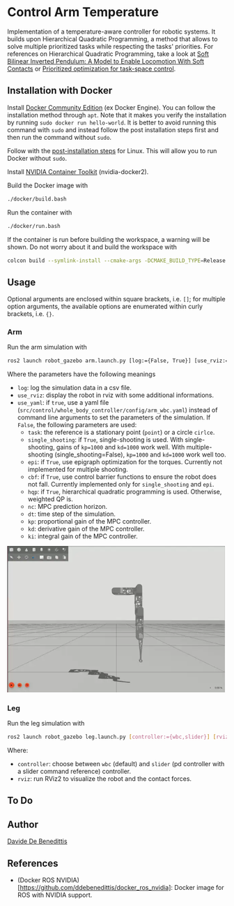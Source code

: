 # Control Arm Temperature

Implementation of a temperature-aware controller for robotic systems.
It builds upon Hierarchical Quadratic Programming, a method that allows to solve multiple prioritized tasks while respecting the tasks' priorities.
For references on Hierarchical Quadratic Programming, take a look at [Soft Bilinear Inverted Pendulum: A Model to Enable Locomotion With Soft Contacts](https://ieeexplore.ieee.org/document/10777856) or [Prioritized optimization for task-space control](https://ieeexplore.ieee.org/abstract/document/5354341).

## Installation with Docker

Install [Docker Community Edition](https://docs.docker.com/engine/install/ubuntu/) (ex Docker Engine).
You can follow the installation method through `apt`.
Note that it makes you verify the installation by running `sudo docker run hello-world`.
It is better to avoid running this command with `sudo` and instead follow the post installation steps first and then run the command without `sudo`.

Follow with the [post-installation steps](https://docs.docker.com/engine/install/linux-postinstall/) for Linux.
This will allow you to run Docker without `sudo`.

Install [NVIDIA Container Toolkit](https://docs.nvidia.com/datacenter/cloud-native/container-toolkit/install-guide.html#setting-up-nvidia-container-toolkit) (nvidia-docker2).

Build the Docker image with
```bash
./docker/build.bash
```

Run the container with
```bash
./docker/run.bash
```

If the container is run before building the workspace, a warning will be shown.
Do not worry about it and build the workspace with
```bash
colcon build --symlink-install --cmake-args -DCMAKE_BUILD_TYPE=Release -DCMAKE_EXPORT_COMPILE_COMMANDS=ON && source install/setup.bash
```

## Usage

Optional arguments are enclosed within square brackets, i.e. `[]`; for multiple option arguments, the available options are enumerated within curly brackets, i.e. `{}`.

### Arm

Run the arm simulation with
```bash
ros2 launch robot_gazebo arm.launch.py [log:={False, True}] [use_rviz:={False, True}] [use_yaml:={False, True}] [task:={point, circle}]
```
Where the parameters have the following meanings
- `log`: log the simulation data in a csv file.
- `use_rviz`: display the robot in rviz with some additional informations.
- `use_yaml`: if `true`, use a yaml file (`src/control/whole_body_controller/config/arm_wbc.yaml`) instead of command line arguments to set the parameters of the simulation. If `False`, the following parameters are used:
  - `task`: the reference is a stationary point (`point`) or a circle `cirlce`.
  - `single_shooting`: if `True`, single-shooting is used. With single-shooting, gains of `kp=1000` and `kd=1000` work well. With multiple-shooting (single_shooting=False), `kp=1000` and `kd=1000` work well too.
  - `epi`: if `True`, use epigraph optimization for the torques. Currently not implemented for multiple shooting.
  - `cbf`: if `True`, use control barrier functions to ensure the robot does not fall. Currently implemented only for `single_shooting` and `epi`.
  - `hqp`: if `True`, hierarchical quadratic programming is used. Otherwise, weighted QP is.
  - `nc`: MPC prediction horizon.
  - `dt`: time step of the simulation.
  - `kp`: proportional gain of the MPC controller.
  - `kd`: derivative gain of the MPC controller.
  - `ki`: integral gain of the MPC controller.

<img src="https://raw.githubusercontent.com/ddebenedittis/media/main/control_arm_temperature/arm.webp" width="500">

### Leg

Run the leg simulation with
```bash
ros2 launch robot_gazebo leg.launch.py [controller:={wbc,slider}] [rviz:={False,True}]
```
Where:
- `controller`: choose between `wbc` (default) and `slider` (pd controller with a slider command reference) controller.
- `rviz`: run RViz2 to visualize the robot and the contact forces.

## To Do


## Author

[Davide De Benedittis](https://github.com/ddebenedittis)

## References

- (Docker ROS NVIDIA)[https://github.com/ddebenedittis/docker_ros_nvidia]: Docker image for ROS with NVIDIA support.
